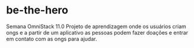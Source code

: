 # be-the-hero
Semana OmniStack 11.0
Projeto de aprendizagem onde os usuários criam ongs e a partir de um aplicativo as pessoas podem fazer doações e entrar em contato com as ongs para ajudar.
